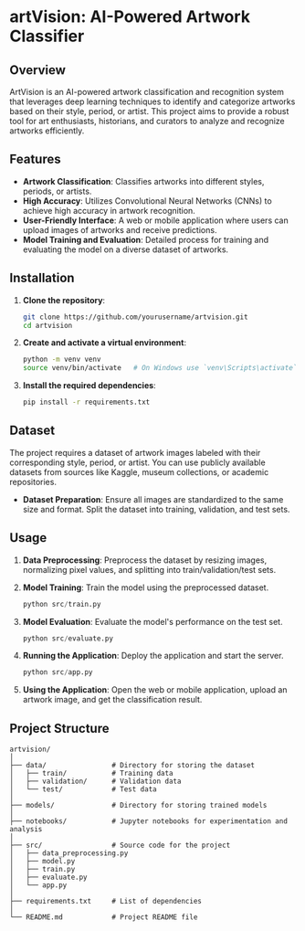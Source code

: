 # artVision: AI-Powered Artwork Classifier

## Overview

ArtVision is an AI-powered artwork classification and recognition system that leverages deep learning techniques to identify and categorize artworks based on their style, period, or artist. This project aims to provide a robust tool for art enthusiasts, historians, and curators to analyze and recognize artworks efficiently.

## Features

- **Artwork Classification**: Classifies artworks into different styles, periods, or artists.
- **High Accuracy**: Utilizes Convolutional Neural Networks (CNNs) to achieve high accuracy in artwork recognition.
- **User-Friendly Interface**: A web or mobile application where users can upload images of artworks and receive predictions.
- **Model Training and Evaluation**: Detailed process for training and evaluating the model on a diverse dataset of artworks.

## Installation

1. **Clone the repository**:
    ```bash
    git clone https://github.com/yourusername/artvision.git
    cd artvision
    ```

2. **Create and activate a virtual environment**:
    ```bash
    python -m venv venv
    source venv/bin/activate   # On Windows use `venv\Scripts\activate`
    ```

3. **Install the required dependencies**:
    ```bash
    pip install -r requirements.txt
    ```

## Dataset

The project requires a dataset of artwork images labeled with their corresponding style, period, or artist. You can use publicly available datasets from sources like Kaggle, museum collections, or academic repositories.

- **Dataset Preparation**: Ensure all images are standardized to the same size and format. Split the dataset into training, validation, and test sets.

## Usage

1. **Data Preprocessing**: Preprocess the dataset by resizing images, normalizing pixel values, and splitting into train/validation/test sets.

2. **Model Training**: Train the model using the preprocessed dataset.
    ```python
    python src/train.py
    ```

3. **Model Evaluation**: Evaluate the model's performance on the test set.
    ```python
    python src/evaluate.py
    ```

4. **Running the Application**: Deploy the application and start the server.
    ```python
    python src/app.py
    ```

5. **Using the Application**: Open the web or mobile application, upload an artwork image, and get the classification result.

## Project Structure

```plaintext
artvision/
│
├── data/                # Directory for storing the dataset
│   ├── train/           # Training data
│   ├── validation/      # Validation data
│   └── test/            # Test data
│
├── models/              # Directory for storing trained models
│
├── notebooks/           # Jupyter notebooks for experimentation and analysis
│
├── src/                 # Source code for the project
│   ├── data_preprocessing.py
│   ├── model.py
│   ├── train.py
│   ├── evaluate.py
│   └── app.py
│
├── requirements.txt     # List of dependencies
│
└── README.md            # Project README file
